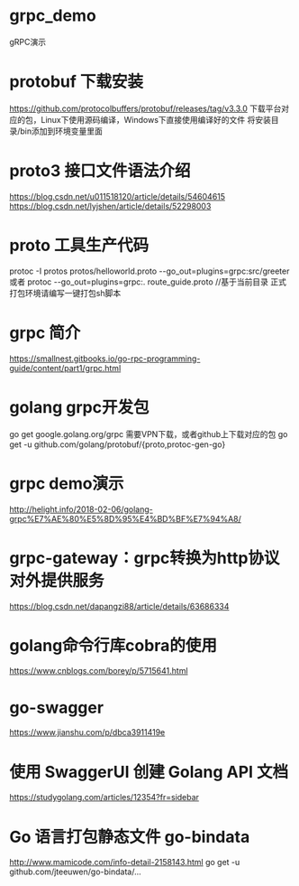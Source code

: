 # grpc_demo
gRPC演示

# protobuf 下载安装
https://github.com/protocolbuffers/protobuf/releases/tag/v3.3.0 下载平台对应的包，Linux下使用源码编译，Windows下直接使用编译好的文件
将安装目录/bin添加到环境变量里面

# proto3 接口文件语法介绍
https://blog.csdn.net/u011518120/article/details/54604615 
https://blog.csdn.net/lyjshen/article/details/52298003

# proto 工具生产代码
protoc -I protos protos/helloworld.proto --go_out=plugins=grpc:src/greeter
或者
protoc --go_out=plugins=grpc:. route_guide.proto   //基于当前目录
正式打包环境请编写一键打包sh脚本

# grpc 简介
https://smallnest.gitbooks.io/go-rpc-programming-guide/content/part1/grpc.html

# golang grpc开发包
go get google.golang.org/grpc    需要VPN下载，或者github上下载对应的包
go get -u github.com/golang/protobuf/{proto,protoc-gen-go}

# grpc demo演示
http://helight.info/2018-02-06/golang-grpc%E7%AE%80%E5%8D%95%E4%BD%BF%E7%94%A8/

# grpc-gateway：grpc转换为http协议对外提供服务
https://blog.csdn.net/dapangzi88/article/details/63686334

# golang命令行库cobra的使用
https://www.cnblogs.com/borey/p/5715641.html

# go-swagger
https://www.jianshu.com/p/dbca3911419e

# 使用 SwaggerUI 创建 Golang API 文档
https://studygolang.com/articles/12354?fr=sidebar

# Go 语言打包静态文件 go-bindata
http://www.mamicode.com/info-detail-2158143.html
go get -u github.com/jteeuwen/go-bindata/...

